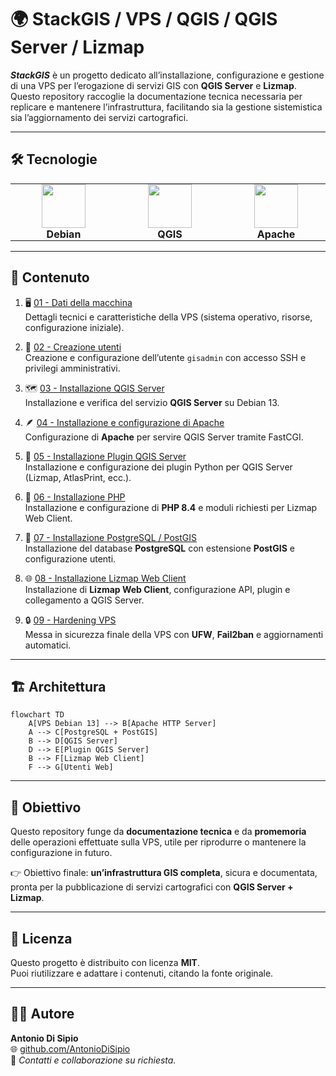 # 🌍 StackGIS / VPS / QGIS / QGIS Server / Lizmap

***StackGIS*** è un progetto dedicato all’installazione, configurazione e gestione di una VPS per l’erogazione di servizi GIS con **QGIS Server** e **Lizmap**.  
Questo repository raccoglie la documentazione tecnica necessaria per replicare e mantenere l’infrastruttura, facilitando sia la gestione sistemistica sia l’aggiornamento dei servizi cartografici.

---

## 🛠️ Tecnologie

<table align="center">
  <tr>
    <td align="center" style="border: none; padding: 0 50px;">
      <img src="https://www.debian.org/logos/openlogo-nd-100.png" height="70"/><br/>
      <b>Debian</b>
    </td>
    <td align="center" style="border: none; padding: 0 50px;">
      <img src="https://upload.wikimedia.org/wikipedia/commons/9/91/QGIS_logo_new.svg" height="70"/><br/>
      <b>QGIS</b>
    </td>
    <td align="center" style="border: none; padding: 0 50px;">
      <img src="https://upload.wikimedia.org/wikipedia/commons/7/7e/Apache_Feather_Logo.svg" height="70"/><br/>
      <b>Apache</b>
    </td>
    <td align="center" style="border: none; padding: 0 50px;">
      <img src="https://postgis.net/brand.svg" height="70"/><br/>
      <b>PostGIS</b>
    </td>
    <td align="center" style="border: none; padding: 0 50px;">
      <img src="https://upload.wikimedia.org/wikipedia/commons/c/c3/Python-logo-notext.svg" height="70"/><br/>
      <b>Python</b>
    </td>
    <td align="center" style="border: none; padding: 0 50px;">
      <img src="https://docs.lizmap.com/3.8/it/_static/logo.png" height="70"/><br/>
      <b>Lizmap</b>
    </td>
</tr>
</table>

---

## 📂 Contenuto

1. 🖥️ [01 - Dati della macchina](01-server-data.md)  
   Dettagli tecnici e caratteristiche della VPS (sistema operativo, risorse, configurazione iniziale).

2. 👤 [02 - Creazione utenti](02-creazione-utenti.md)  
   Creazione e configurazione dell’utente `gisadmin` con accesso SSH e privilegi amministrativi.

3. 🗺️ [03 - Installazione QGIS Server](03-Installazione-qgis-server.md)  
   Installazione e verifica del servizio **QGIS Server** su Debian 13.

4. 🪶 [04 - Installazione e configurazione di Apache](04-Installazione%20e%20configurazione%20di%20Apache.md)  
   Configurazione di **Apache** per servire QGIS Server tramite FastCGI.

5. 🔌 [05 - Installazione Plugin QGIS Server](05-Installazione-Plugin-Qgis-Server.md)  
   Installazione e configurazione dei plugin Python per QGIS Server (Lizmap, AtlasPrint, ecc.).

6. 🧩 [06 - Installazione PHP](06-Installazione-PHP.md)  
   Installazione e configurazione di **PHP 8.4** e moduli richiesti per Lizmap Web Client.

7. 🐘 [07 - Installazione PostgreSQL / PostGIS](07-Installazione-Postgresql-PostGIS.md)  
   Installazione del database **PostgreSQL** con estensione **PostGIS** e configurazione utenti.

8. 🌐 [08 - Installazione Lizmap Web Client](08-Installazione-di-Lizmap.md)  
   Installazione di **Lizmap Web Client**, configurazione API, plugin e collegamento a QGIS Server.

9. 🔒 [09 - Hardening VPS](09-hardening-VPS.md)  
   Messa in sicurezza finale della VPS con **UFW**, **Fail2ban** e aggiornamenti automatici.

---

## 🏗️ Architettura

```mermaid
flowchart TD
    A[VPS Debian 13] --> B[Apache HTTP Server]
    A --> C[PostgreSQL + PostGIS]
    B --> D[QGIS Server]
    D --> E[Plugin QGIS Server]
    B --> F[Lizmap Web Client]
    F --> G[Utenti Web]
```

---

## 🎯 Obiettivo

Questo repository funge da **documentazione tecnica** e da **promemoria** delle operazioni effettuate sulla VPS, utile per riprodurre o mantenere la configurazione in futuro.

👉 Obiettivo finale: **un’infrastruttura GIS completa**, sicura e documentata, pronta per la pubblicazione di servizi cartografici con **QGIS Server + Lizmap**.

---

## 🧾 Licenza

Questo progetto è distribuito con licenza **MIT**.  
Puoi riutilizzare e adattare i contenuti, citando la fonte originale.

---

## 👨‍💻 Autore

**Antonio Di Sipio**  
🌐 [github.com/AntonioDiSipio](https://github.com/AntonioDiSipio)  
📧 *Contatti e collaborazione su richiesta.*
